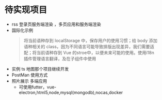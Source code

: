 # 待实现项目

- rss 登录页服务端渲染 ，多页应用和服务端渲染
- 国际化示例
  > 将当前语种存到 localStorage 中，保存用户的使用习惯；给 body 添加语种相关的 class，因为不同语言可能导致排版出现差异，我们需要适配；将当前语种存到 Vue 的stroe中，以便未来可能的使用。使用i18n插件管理语言翻译，及在子组件中使用
- 实例 ts 地图那个项目继续开发
- PostMan 使用方式
- 照片展示 多端应用
  - 可使用futter，vue-electron,html5,node,mysql(mongodb),nocas,docker
